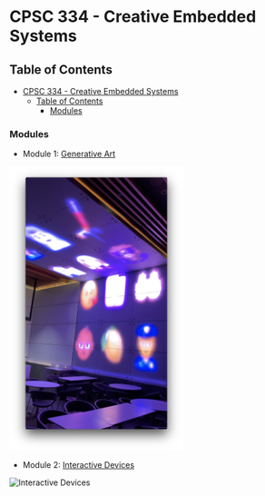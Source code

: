 # CPSC 334 - Creative Embedded Systems

## Table of Contents

- [CPSC 334 - Creative Embedded Systems](#cpsc-334---creative-embedded-systems)
  - [Table of Contents](#table-of-contents)
    - [Modules](#modules)

### Modules

- Module 1: [Generative Art](./1_generative_art/)

<img src="./1_generative_art/docs/inside.png" alt="Generative Art" height="500px"/>

- Module 2: [Interactive Devices](./2_interactive_devices/)

<img src="./2_interactive_devices/2_performance_device/docs/finalenclosures.jpg"  alt="Interactive Devices"/>
